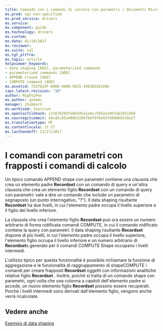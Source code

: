 ```yaml
---
title: Comandi con i comandi di calcolo con parametri | Documenti Microsoft
ms.prod: sql-non-specified
ms.prod_service: drivers
ms.service: 
ms.component: guide
ms.technology: drivers
ms.custom: 
ms.date: 01/19/2017
ms.reviewer: 
ms.suite: sql
ms.tgt_pltfrm: 
ms.topic: article
helpviewer_keywords:
- data shaping [ADO], parameterized commands
- parameterized commands [ADO]
- APPEND clause [ADO]
- COMPUTE command [ADO]
ms.assetid: 732f624f-8900-4608-9815-194302d22e8b
caps.latest.revision: "10"
author: MightyPen
ms.author: genemi
manager: jhubbard
ms.workload: Inactive
ms.openlocfilehash: c21676293fe0d395a1e0cc5952a3d6fab1951d60
ms.sourcegitcommit: 44cd5c651488b5296fb679f6d43f50d068339a27
ms.translationtype: MT
ms.contentlocale: it-IT
ms.lasthandoff: 11/17/2017
---
```

# <a name="parameterized-commands-with-intervening-compute-commands"></a>I comandi con parametri con frapposti i comandi di calcolo
Un tipico comando APPEND shape con parametri contiene una clausola che crea un elemento padre **Recordset** con un comando di query e un'altra clausola che crea un elemento figlio **Recordset** con un comando di query con parametri: vale a dire un comando che include un parametro di segnaposto (un punto interrogativo, "?"). Il data shaping risultante **Recordset** ha due livelli, in cui l'elemento padre occupa il livello superiore e il figlio del livello inferiore.  
  
 La clausola che crea l'elemento figlio **Recordset** può ora essere un numero arbitrario di forma nidificata comandi COMPUTE, in cui il comando nidificato contiene la query con parametri. Il data shaping risultante **Recordset** dispone di più livelli, in cui l'elemento padre occupa il livello superiore, l'elemento figlio occupa il livello inferiore e un numero arbitrario di **Recordset**s generato per il comandi COMPUTE Shape occupano i livelli intermedi.  
  
 L'utilizzo tipico per questa funzionalità è possibile richiamare la funzione di aggregazione e le funzionalità di raggruppamento di shapeCOMPUTE i comandi per creare frapposti **Recordset** oggetti con informazioni analitiche relative figlio **Recordset** . Inoltre, poiché si tratta di un comando shape con parametri, ogni volta che una colonna a capitoli dell'elemento padre si accede, un nuovo elemento figlio **Recordset** possono essere recuperati. Poiché i livelli intermedi sono derivati dall'elemento figlio, vengono anche verrà ricalcolate.  
  
## <a name="see-also"></a>Vedere anche  
 [Esempio di data shaping](../../../ado/guide/data/data-shaping-example.md)

